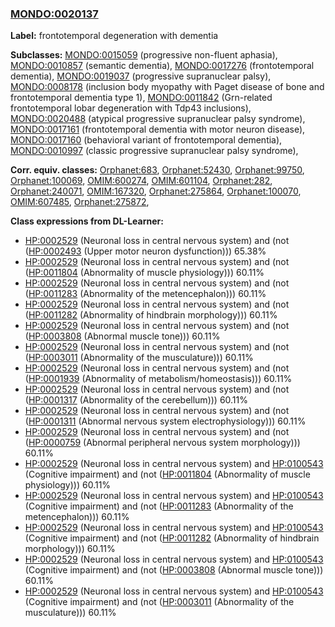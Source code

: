 
### [MONDO:0020137](http://purl.obolibrary.org/obo/MONDO_0020137)
**Label:** frontotemporal degeneration with dementia

**Subclasses:** [MONDO:0015059](http://purl.obolibrary.org/obo/MONDO_0015059) (progressive non-fluent aphasia), [MONDO:0010857](http://purl.obolibrary.org/obo/MONDO_0010857) (semantic dementia), [MONDO:0017276](http://purl.obolibrary.org/obo/MONDO_0017276) (frontotemporal dementia), [MONDO:0019037](http://purl.obolibrary.org/obo/MONDO_0019037) (progressive supranuclear palsy), [MONDO:0008178](http://purl.obolibrary.org/obo/MONDO_0008178) (inclusion body myopathy with Paget disease of bone and frontotemporal dementia type 1), [MONDO:0011842](http://purl.obolibrary.org/obo/MONDO_0011842) (Grn-related frontotemporal lobar degeneration with Tdp43 inclusions), [MONDO:0020488](http://purl.obolibrary.org/obo/MONDO_0020488) (atypical progressive supranuclear palsy syndrome), [MONDO:0017161](http://purl.obolibrary.org/obo/MONDO_0017161) (frontotemporal dementia with motor neuron disease), [MONDO:0017160](http://purl.obolibrary.org/obo/MONDO_0017160) (behavioral variant of frontotemporal dementia), [MONDO:0010997](http://purl.obolibrary.org/obo/MONDO_0010997) (classic progressive supranuclear palsy syndrome), 

**Corr. equiv. classes:** [Orphanet:683](http://www.orpha.net/ORDO/Orphanet_683), [Orphanet:52430](http://www.orpha.net/ORDO/Orphanet_52430), [Orphanet:99750](http://www.orpha.net/ORDO/Orphanet_99750), [Orphanet:100069](http://www.orpha.net/ORDO/Orphanet_100069), [OMIM:600274](http://purl.obolibrary.org/obo/OMIM_600274), [OMIM:601104](http://purl.obolibrary.org/obo/OMIM_601104), [Orphanet:282](http://www.orpha.net/ORDO/Orphanet_282), [Orphanet:240071](http://www.orpha.net/ORDO/Orphanet_240071), [OMIM:167320](http://purl.obolibrary.org/obo/OMIM_167320), [Orphanet:275864](http://www.orpha.net/ORDO/Orphanet_275864), [Orphanet:100070](http://www.orpha.net/ORDO/Orphanet_100070), [OMIM:607485](http://purl.obolibrary.org/obo/OMIM_607485), [Orphanet:275872](http://www.orpha.net/ORDO/Orphanet_275872), 

**Class expressions from DL-Learner:**

- [HP:0002529](http://purl.obolibrary.org/obo/HP_0002529) (Neuronal loss in central nervous system) and (not ([HP:0002493](http://purl.obolibrary.org/obo/HP_0002493) (Upper motor neuron dysfunction))) 65.38%
- [HP:0002529](http://purl.obolibrary.org/obo/HP_0002529) (Neuronal loss in central nervous system) and (not ([HP:0011804](http://purl.obolibrary.org/obo/HP_0011804) (Abnormality of muscle physiology))) 60.11%
- [HP:0002529](http://purl.obolibrary.org/obo/HP_0002529) (Neuronal loss in central nervous system) and (not ([HP:0011283](http://purl.obolibrary.org/obo/HP_0011283) (Abnormality of the metencephalon))) 60.11%
- [HP:0002529](http://purl.obolibrary.org/obo/HP_0002529) (Neuronal loss in central nervous system) and (not ([HP:0011282](http://purl.obolibrary.org/obo/HP_0011282) (Abnormality of hindbrain morphology))) 60.11%
- [HP:0002529](http://purl.obolibrary.org/obo/HP_0002529) (Neuronal loss in central nervous system) and (not ([HP:0003808](http://purl.obolibrary.org/obo/HP_0003808) (Abnormal muscle tone))) 60.11%
- [HP:0002529](http://purl.obolibrary.org/obo/HP_0002529) (Neuronal loss in central nervous system) and (not ([HP:0003011](http://purl.obolibrary.org/obo/HP_0003011) (Abnormality of the musculature))) 60.11%
- [HP:0002529](http://purl.obolibrary.org/obo/HP_0002529) (Neuronal loss in central nervous system) and (not ([HP:0001939](http://purl.obolibrary.org/obo/HP_0001939) (Abnormality of metabolism/homeostasis))) 60.11%
- [HP:0002529](http://purl.obolibrary.org/obo/HP_0002529) (Neuronal loss in central nervous system) and (not ([HP:0001317](http://purl.obolibrary.org/obo/HP_0001317) (Abnormality of the cerebellum))) 60.11%
- [HP:0002529](http://purl.obolibrary.org/obo/HP_0002529) (Neuronal loss in central nervous system) and (not ([HP:0001311](http://purl.obolibrary.org/obo/HP_0001311) (Abnormal nervous system electrophysiology))) 60.11%
- [HP:0002529](http://purl.obolibrary.org/obo/HP_0002529) (Neuronal loss in central nervous system) and (not ([HP:0000759](http://purl.obolibrary.org/obo/HP_0000759) (Abnormal peripheral nervous system morphology))) 60.11%
- [HP:0002529](http://purl.obolibrary.org/obo/HP_0002529) (Neuronal loss in central nervous system) and [HP:0100543](http://purl.obolibrary.org/obo/HP_0100543) (Cognitive impairment) and (not ([HP:0011804](http://purl.obolibrary.org/obo/HP_0011804) (Abnormality of muscle physiology))) 60.11%
- [HP:0002529](http://purl.obolibrary.org/obo/HP_0002529) (Neuronal loss in central nervous system) and [HP:0100543](http://purl.obolibrary.org/obo/HP_0100543) (Cognitive impairment) and (not ([HP:0011283](http://purl.obolibrary.org/obo/HP_0011283) (Abnormality of the metencephalon))) 60.11%
- [HP:0002529](http://purl.obolibrary.org/obo/HP_0002529) (Neuronal loss in central nervous system) and [HP:0100543](http://purl.obolibrary.org/obo/HP_0100543) (Cognitive impairment) and (not ([HP:0011282](http://purl.obolibrary.org/obo/HP_0011282) (Abnormality of hindbrain morphology))) 60.11%
- [HP:0002529](http://purl.obolibrary.org/obo/HP_0002529) (Neuronal loss in central nervous system) and [HP:0100543](http://purl.obolibrary.org/obo/HP_0100543) (Cognitive impairment) and (not ([HP:0003808](http://purl.obolibrary.org/obo/HP_0003808) (Abnormal muscle tone))) 60.11%
- [HP:0002529](http://purl.obolibrary.org/obo/HP_0002529) (Neuronal loss in central nervous system) and [HP:0100543](http://purl.obolibrary.org/obo/HP_0100543) (Cognitive impairment) and (not ([HP:0003011](http://purl.obolibrary.org/obo/HP_0003011) (Abnormality of the musculature))) 60.11%


